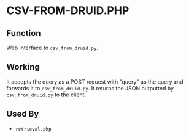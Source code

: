 # CSV-FROM-DRUID.PHP

## Function

Web interface to `csv_from_druid.py`.

## Working

It accepts the query as a POST request with "query" as the query and forwards it to `csv_from_druid.py`. It returns the JSON outputted by `csv_from_druid.py` to the client.

## Used By

- `retrieval.php`
